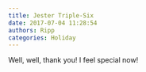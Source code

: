 ```yaml
---
title: Jester Triple-Six
date: 2017-07-04 11:28:54
authors: Ripp
categories: Holiday
---
```


 Well, well, thank you! I feel special now!